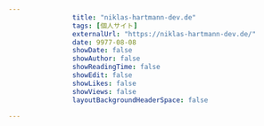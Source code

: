 ---
                title: "niklas-hartmann-dev.de"
                tags: [個人サイト]
                externalUrl: "https://niklas-hartmann-dev.de/"
                date: 9977-08-08
                showDate: false
                showAuthor: false
                showReadingTime: false
                showEdit: false
                showLikes: false
                showViews: false
                layoutBackgroundHeaderSpace: false
                ---

